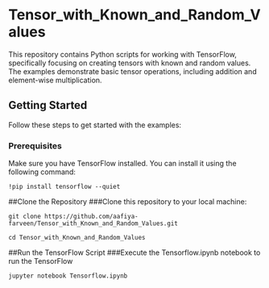 # Tensor_with_Known_and_Random_Values

This repository contains Python scripts for working with TensorFlow, specifically focusing on creating tensors with known and random values. The examples demonstrate basic tensor operations, including addition and element-wise multiplication.

## Getting Started

Follow these steps to get started with the examples:

### Prerequisites

Make sure you have TensorFlow installed. You can install it using the following command:

    !pip install tensorflow --quiet

##Clone the Repository
###Clone this repository to your local machine:

    git clone https://github.com/aafiya-farveen/Tensor_with_Known_and_Random_Values.git

    cd Tensor_with_Known_and_Random_Values


##Run the TensorFlow Script
###Execute the Tensorflow.ipynb notebook to run the TensorFlow 


    jupyter notebook Tensorflow.ipynb

